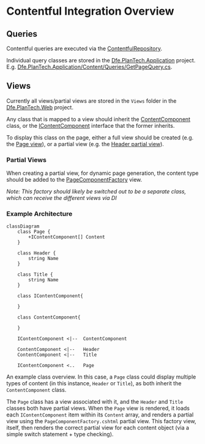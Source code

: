 # Contentful Integration Overview

## Queries

Contentful queries are executed via the [ContentfulRepository](../src/Dfe.PlanTech.Infrastructure.Contentful/Persistence/ContentfulRepository.cs).

Individual query classes are stored in the [Dfe.PlanTech.Application](../src/Dfe.PlanTech.Application/) project. E.g. [Dfe.PlanTech.Application/Content/Queries/GetPageQuery.cs](../src/Dfe.PlanTech.Application/Content/Queries/GetPageQuery.cs).

## Views

Currently all views/partial views are stored in the `Views` folder in the [Dfe.PlanTech.Web](../src/Dfe.PlanTech.Web/Views/) project.

Any class that is mapped to a view should inherit the [ContentComponent](../src/Dfe.PlanTech.Domain/Content/Models/ContentComponent.cs) class, or the [IContentComponent](../src/Dfe.PlanTech.Domain/Content/Interfaces/IContentComponent.cs) interface that the former inherits.

To display this class on the page, either a full view should be created (e.g. the [Page view](../src/Dfe.PlanTech.Web/Views/Shared/Page.cshtml)), or a partial view (e.g. the [Header partial view](../src/Dfe.PlanTech.Web/Views/Shared/Components/Header.cshtml)).

### Partial Views

When creating a partial view, for dynamic page generation, the content type should be added to the [PageComponentFactory](../src/Dfe.PlanTech.Web/Views/Shared/Components/PageComponentFactory.cshtml) view.

_Note: This factory should likely be switched out to be a separate class, which can receive the different views via DI_

### Example Architecture

```mermaid
classDiagram
    class Page {
        +IContentComponent[] Content
    }

    class Header {
        string Name
    }

    class Title {
        string Name
    }

    class IContentComponent{

    }

    class ContentComponent{

    }

    IContentComponent <|--  ContentComponent

    ContentComponent <|--	Header
    ContentComponent <|--   Title

    IContentComponent <..   Page
```

An example class overview. In this case, a `Page` class could display multiple types of content (in this instance, `Header` or `Title`), as both inherit the `ContentComponent` class.

The `Page` class has a view associated with it, and the `Header` and `Title` classes both have partial views. When the `Page` view is rendered, it loads each `IContentComponent` item within its `Content` array, and renders a partial view using the `PageComponentFactory.cshtml` partial view. This factory view, itself, then renders the correct partial view for each content object (via a simple switch statement + type checking).
